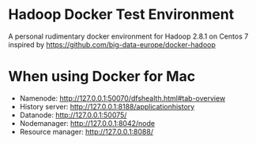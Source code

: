 # Hadoop Docker Test Environment

A personal rudimentary docker environment for Hadoop 2.8.1 on Centos 7 inspired by https://github.com/big-data-europe/docker-hadoop

# When using Docker for Mac
- Namenode: http://127.0.0.1:50070/dfshealth.html#tab-overview
- History server: http://127.0.0.1:8188/applicationhistory
- Datanode: http://127.0.0.1:50075/
- Nodemanager: http://127.0.0.1:8042/node
- Resource manager: http://127.0.0.1:8088/
